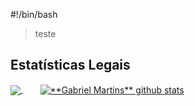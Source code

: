 #!/bin/bash

> teste

<!---
martinsdevv/martinsdevv is a ✨ special ✨ repository because its `README.md` (this file) appears on your GitHub profile.
You can click the Preview link to take a look at your changes.
--->

## **Estatísticas Legais**

<a href="https://github.com/martinsdevv">
  <img align="center" src="https://github-readme-stats.vercel.app/api/top-langs/?username=martinsdevv&theme=tokyonight&custom_title=Principais+Linguagens"/>
</a>
&nbsp;&nbsp;&nbsp;&nbsp;&nbsp;&nbsp;
<a href="https://github.com/martinsdevv">
 <img align="center" src="https://github-readme-stats.vercel.app/api?username=martinsdevv&theme=tokyonight&custom_title=Estatísticas+GitHub" alt="**Gabriel Martins** github stats"/>
</a>
